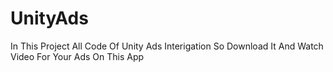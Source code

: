# UnityAds

In This Project All Code Of Unity Ads Interigation So Download It And Watch Video For Your Ads On This App
